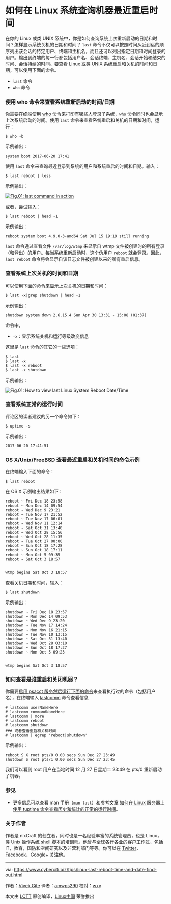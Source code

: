 如何在 Linux 系统查询机器最近重启时间 
======

在你的 Linux 或类 UNIX 系统中，你是如何查询系统上次重新启动的日期和时间？怎样显示系统关机的日期和时间？ `last` 命令不仅可以按照时间从近到远的顺序列出该会话的特定用户、终端和主机名，而且还可以列出指定日期和时间登录的用户。输出到终端的每一行都包括用户名、会话终端、主机名、会话开始和结束的时间、会话持续的时间。要查看 Linux 或类 UNIX 系统重启和关机的时间和日期，可以使用下面的命令。

- `last` 命令
- `who` 命令


### 使用 who 命令来查看系统重新启动的时间/日期

你需要在终端使用 [who][1] 命令来打印有哪些人登录了系统，`who` 命令同时也会显示上次系统启动的时间。使用 `last` 命令来查看系统重启和关机的日期和时间，运行：

```
$ who -b
```

示例输出：

```
system boot 2017-06-20 17:41
```

使用 `last` 命令来查询最近登录到系统的用户和系统重启的时间和日期。输入：

```
$ last reboot | less
```

示例输出：

[![Fig.01: last command in action][2]][2]

或者，尝试输入：

```
$ last reboot | head -1
```

示例输出：

```
reboot system boot 4.9.0-3-amd64 Sat Jul 15 19:19 still running
```

`last` 命令通过查看文件 `/var/log/wtmp` 来显示自 wtmp 文件被创建时的所有登录（和登出）的用户。每当系统重新启动时，这个伪用户 `reboot` 就会登录。因此，`last reboot` 命令将会显示自该日志文件被创建以来的所有重启信息。

### 查看系统上次关机的时间和日期

可以使用下面的命令来显示上次关机的日期和时间：

```
$ last -x|grep shutdown | head -1
```

示例输出：

```
shutdown system down 2.6.15.4 Sun Apr 30 13:31 - 15:08 (01:37)
```

命令中，

* `-x`：显示系统关机和运行等级改变信息


这里是 `last` 命令的其它的一些选项：

```
$ last
$ last -x
$ last -x reboot
$ last -x shutdown
```

示例输出：

![Fig.01: How to view last Linux System Reboot Date/Time ][3]

### 查看系统正常的运行时间

评论区的读者建议的另一个命令如下：

```
$ uptime -s
```

示例输出：

```
2017-06-20 17:41:51
```

### OS X/Unix/FreeBSD 查看最近重启和关机时间的命令示例

在终端输入下面的命令：

```
$ last reboot
```

在 OS X 示例输出结果如下：

```
reboot ~ Fri Dec 18 23:58
reboot ~ Mon Dec 14 09:54
reboot ~ Wed Dec 9 23:21
reboot ~ Tue Nov 17 21:52
reboot ~ Tue Nov 17 06:01
reboot ~ Wed Nov 11 12:14
reboot ~ Sat Oct 31 13:40
reboot ~ Wed Oct 28 15:56
reboot ~ Wed Oct 28 11:35
reboot ~ Tue Oct 27 00:00
reboot ~ Sun Oct 18 17:28
reboot ~ Sun Oct 18 17:11
reboot ~ Mon Oct 5 09:35
reboot ~ Sat Oct 3 18:57


wtmp begins Sat Oct 3 18:57
```

查看关机日期和时间，输入：

```
$ last shutdown
```

示例输出：

```
shutdown ~ Fri Dec 18 23:57
shutdown ~ Mon Dec 14 09:53
shutdown ~ Wed Dec 9 23:20
shutdown ~ Tue Nov 17 14:24
shutdown ~ Mon Nov 16 21:15
shutdown ~ Tue Nov 10 13:15
shutdown ~ Sat Oct 31 13:40
shutdown ~ Wed Oct 28 03:10
shutdown ~ Sun Oct 18 17:27
shutdown ~ Mon Oct 5 09:23


wtmp begins Sat Oct 3 18:57
```

### 如何查看是谁重启和关闭机器？

你需要[启用 psacct 服务然后运行下面的命令][4]来查看执行过的命令（包括用户名），在终端输入 [lastcomm][5] 命令查看信息

```
# lastcomm userNameHere
# lastcomm commandNameHere
# lastcomm | more
# lastcomm reboot
# lastcomm shutdown
### 或者查看重启和关机时间
# lastcomm | egrep 'reboot|shutdown'
```

示例输出：

```
reboot S X root pts/0 0.00 secs Sun Dec 27 23:49
shutdown S root pts/1 0.00 secs Sun Dec 27 23:45
```

我们可以看到 root 用户在当地时间 12 月 27 日星期二 23:49 在 pts/0 重新启动了机器。

### 参见

* 更多信息可以查看 man 手册（`man last`）和参考文章 [如何在 Linux 服务器上使用 tuptime 命令查看历史和统计的正常的运行时间][6]。

### 关于作者

作者是 nixCraft 的创立者，同时也是一名经验丰富的系统管理员，也是 Linux，类 Unix 操作系统 shell 脚本的培训师。他曾与全球各行各业的客户工作过，包括 IT，教育，国防和空间研究以及非营利部门等等。你可以在 [Twitter][7]、[Facebook][8]、[Google+][9] 关注他。


--------------------------------------------------------------------------------

via: https://www.cyberciti.biz/tips/linux-last-reboot-time-and-date-find-out.html

作者：[Vivek Gite][a]
译者：[amwps290](https://github.com/amwps290)
校对：[wxy](https://github.com/wxy)

本文由 [LCTT](https://github.com/LCTT/TranslateProject) 原创编译，[Linux中国](https://linux.cn/) 荣誉推出

[a]:https://www.cyberciti.biz/
[1]:https://www.cyberciti.biz/faq/unix-linux-who-command-examples-syntax-usage/ "See Linux/Unix who command examples for more info"
[2]:https://www.cyberciti.biz/tips/wp-content/uploads/2006/04/last-reboot.jpg
[3]:https://www.cyberciti.biz/media/new/tips/2006/04/check-last-time-system-was-rebooted.jpg
[4]:https://www.cyberciti.biz/tips/howto-log-user-activity-using-process-accounting.html
[5]:https://www.cyberciti.biz/faq/linux-unix-lastcomm-command-examples-usage-syntax/ "See Linux/Unix lastcomm command examples for more info"
[6]:https://www.cyberciti.biz/hardware/howto-see-historical-statistical-uptime-on-linux-server/
[7]:https://twitter.com/nixcraft
[8]:https://facebook.com/nixcraft
[9]:https://plus.google.com/+CybercitiBiz
